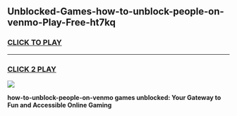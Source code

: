 
## Unblocked-Games-how-to-unblock-people-on-venmo-Play-Free-ht7kq
<h3>
<a href="https://premium76.site?title=how-to-unblock-people-on-venmo&ref=20M">CLICK TO PLAY</a></h3>
<hr>

<h3>
<a href="https://premium76.site?title=how-to-unblock-people-on-venmo&ref=20M">CLICK 2 PLAY</a>
  
</h3>

<a href="https://premium76.site?title=how-to-unblock-people-on-venmo&ref=19M"><img src="https://clearcache.store/games.png"></a>


**how-to-unblock-people-on-venmo games unblocked: Your Gateway to Fun and Accessible Online Gaming**
